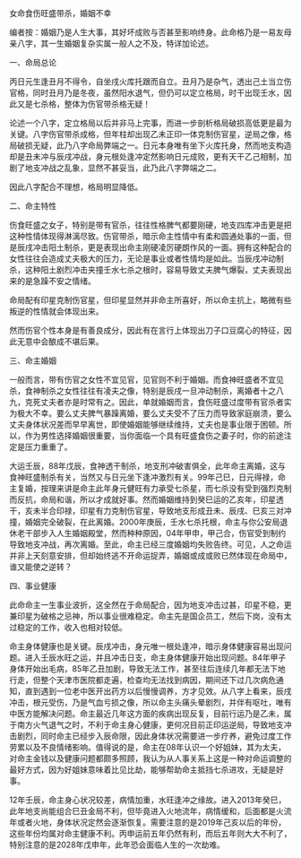 女命食伤旺盛带杀，婚姻不幸

编者按：婚姻乃是人生大事，其好坏成败与否甚至影响终身。此命格乃是一易友母亲八字，其一生婚姻复杂实属一般人之不及，特详加论述。

一、命局总论

丙日元生逢丑月不得令，自坐戌火库托跟而自立。丑月乃是杂气，透出己土当立伤官格，同时丑月乃是冬夜，虽然阳水退气，但仍可以定立格局，时干出现壬水，因此又是七杀格，整体为伤官带杀格无疑！

论述一个八字，定立格局以后并非马上完事，而进一步剖析格局破损高低更是最为关键。八字伤官带杀成格，但年柱却出现乙未正印一体克制伤官星，逆局之像，格局破损无疑，此乃八字命局弊端之一。日元本身唯有坐下火库托身，然而地支构造却是丑未冲与辰戌冲战，身元根处逢冲定然影响日元成败，更有天干乙己相制，加剧了地支冲战之乱象，显然不甚妥当，此乃此八字弊端之二。

因此八字配合不理想，格局明显降低。

二、命主特性

伤食旺盛之女子，特别是带有官杀，往往性格脾气都要刚硬，地支四库冲击更是把这种性情体现得淋漓尽致。伤官带杀，暗示命主性情中有柔和圆通处事的一面，但是辰戌冲击阳土制杀，更是表现出命主刚硬凌厉硬朗作风的一面。拥有这种配合的女性往往会造成丈夫极大的压力，无论是事业或者性情均是如此。当辰戌冲动制杀，这种阳土剧烈冲击夹撞壬水七杀之根时，容易导致丈夫脾气爆裂，丈夫表现出来的是急躁不安之情绪。

命局配有印星克制伤官星，但印星显然并非命主所喜好，所以命主抗上，略微有些叛逆的性情就会体现出来。

然而伤官个性本身是有善良成分，因此有在言行上体现出刀子口豆腐心的特征，因此无意中会酿成不堪后果。

三、命主婚姻

一般而言，带有伤官之女性不宜见官，见官则不利于婚姻。而食神旺盛者不宜见杀，食神制杀之女性往往有凌夫之像，特别是辰戌一旦冲动制杀，离婚者十之八九，克死丈夫者亦是时常有之。因此，单就婚姻而言，食伤旺盛过度带有官杀者实为极大不幸。要么丈夫脾气暴躁离婚，要么丈夫受不了压力而导致家庭崩溃，要么丈夫身体状况差而早早离世，即使婚姻能够继续维持，丈夫也是事业限于困顿。所以，作为男性选择婚姻很重要，当你面临一个具有旺盛食伤之妻子时，你的前途注定是压力重重了。

大运壬辰，88年戊辰，食神透干制杀，地支刑冲破害俱全，此年命主离婚，这与食神旺盛制杀有关，当然又与日元坐下逢冲激烈有关。99年己巳，日元得禄，命主复婚，按理来讲是命主此年身元健旺有力承受七杀星，而七杀没有受到强烈克制而反抗，命局和谐，所以才成就好事。然而婚姻维持到癸巳运的乙亥年，印星透干，亥未半合印禄，印星有力克制伤官星，导致地支形成丑未、辰戌、巳亥三对冲撞，婚姻完全破裂，在此离婚。2000年庚辰，壬水七杀托根，命主与你公安局退休老干部步入人生婚姻殿堂，然而种种原因，04年甲申，甲己合，伤官受到制约导致地支冲战，再次离婚。至此，命主已经三度婚姻均失败告终。可见，人之命运并非上天刻意安排，但却始终逃不开命运捉弄，婚姻或成或败已然体现在命局中，谁又能使之逆转？

四、事业健康

此命命主一生事业波折，这全然在于命局配合，因为地支冲击过甚，印星不稳，更兼印星为破格之忌神，所以事业很难稳定。命主先是国企员工，然后下岗，没有太过稳定的工作，收入也相对较低。

命主身体健康也是关键。辰戌冲击，身元唯一根处逢冲，暗示身体健康容易出现问题。进入壬辰水旺之运，并且冲击日支，命主身体健康开始出现问题。84年甲子身体开始出毛病，85年乙丑加剧，导致无法工作，甚至往后连续几年都无法下地行走，但整个天津市医院都走遍，检查均无法找到病因，期间还下过几次病危通知，直到遇到一位老中医开出药方以后慢慢调养，方才见效。从八字上看来，辰戌冲击，根元受伤，乃是气血亏损之像，所以命主头痛头晕剧烈，并伴有呕吐，唯有中医方能解决问题。命主最近几年这方面的疾病出现反复，目前行运乃是乙未，属于南方火气退气之时，不利于命主身心健康，更何况目前正印运逆局，导致地支冲击剧烈，同时命主已经步入辰命限，因此身体状况需要进一步疗养，避免过度工作劳累以及不良情绪影响。值得说的是，命主在08年认识一个好姐妹，其为太夫，对命主金钱以及健康问题都颇多照顾，我认为从人事关系上这是一种对命运调整的最好方式，因为好姐妹意味着比见比劫，能够帮助命主抵挡七杀进攻，无疑是好事。

12年壬辰，命主身心状况较差，病情加重，水旺逢冲之缘故。进入2013年癸巳，此年地支尚能组合巳丑金局不利，但毕竟进入火地流年，病情缓和，后面都是火流年或者火地，身体状况定然会逐渐恢复。需要注意的是2019年己亥以后的年份，这些年份均属对命主健康不利。丙申运前五年仍然有利，而后五年则大大不利了，特别注意的是2028年戊申年，此年恐会面临人生的一次劫难。

